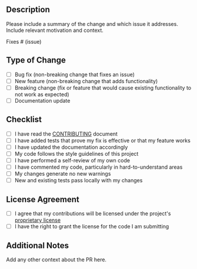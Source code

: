 ## Description
Please include a summary of the change and which issue it addresses. 
Include relevant motivation and context.

Fixes # (issue)

## Type of Change
- [ ] Bug fix (non-breaking change that fixes an issue)
- [ ] New feature (non-breaking change that adds functionality)
- [ ] Breaking change (fix or feature that would cause existing functionality to not work as expected)
- [ ] Documentation update

## Checklist
- [ ] I have read the [CONTRIBUTING](../CONTRIBUTING.md) document
- [ ] I have added tests that prove my fix is effective or that my feature works
- [ ] I have updated the documentation accordingly
- [ ] My code follows the style guidelines of this project
- [ ] I have performed a self-review of my own code
- [ ] I have commented my code, particularly in hard-to-understand areas
- [ ] My changes generate no new warnings
- [ ] New and existing tests pass locally with my changes

## License Agreement
- [ ] I agree that my contributions will be licensed under the project's [proprietary license](../LICENSE)
- [ ] I have the right to grant the license for the code I am submitting

## Additional Notes
Add any other context about the PR here.
